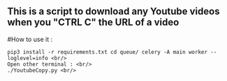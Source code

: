 This is a script to download any Youtube videos when you "CTRL C" the URL of a video
-----------------
#How to use it : <br/>
```
pip3 install -r requirements.txt cd queue/ celery -A main worker --loglevel=info <br/>
Open other terminal : <br/>
./YoutubeCopy.py <br/>
```

